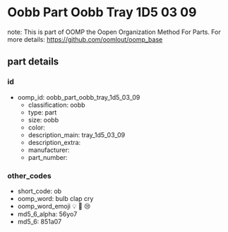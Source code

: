 # Oobb Part Oobb Tray 1D5 03 09  

note: This is part of OOMP the Oopen Organization Method For Parts. For more details: https://github.com/oomlout/oomp_base

##  part details





### id
* oomp_id: oobb_part_oobb_tray_1d5_03_09
  * classification: oobb
  * type: part
  * size: oobb
  * color: 
  * description_main: tray_1d5_03_09
  * description_extra: 
  * manufacturer: 
  * part_number: 

### other_codes
* short_code: ob
* oomp_word: bulb clap cry
* oomp_word_emoji :bulb: :clap: :cry:
* md5_6_alpha: 56yo7
* md5_6: 851a07